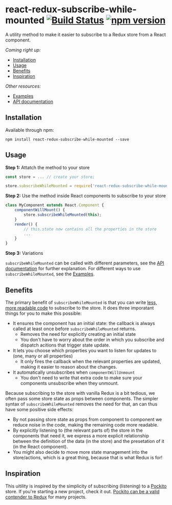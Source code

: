 # react-redux-subscribe-while-mounted [![Build Status](https://semaphoreci.com/api/v1/arnemahl/react-redux-subscribe-while-mounted/branches/master/shields_badge.svg)](https://semaphoreci.com/arnemahl/react-redux-subscribe-while-mounted) [![npm version](https://img.shields.io/npm/v/react-redux-subscribe-while-mounted.svg?style=flat)](https://www.npmjs.com/package/react-redux-subscribe-while-mounted)

A utility method to make it easier to subscribe to a Redux store from a React component.

*Coming right up:*

* [Installation](#installation)
* [Usage](#usage)
* [Benefits](#benefits)
* [Inspiration](#inspiration)

*Other resources:*

* [Examples](EXAMPLES.md)
* [API documentation](API.md)




## Installation

Available through npm:

```
npm install react-redux-subscribe-while-mounted --save
```



## Usage

**Step 1:** Attatch the method to your store

```js
const store = ... // create your store;

store.subscribeWhileMounted = require('react-redux-subscribe-while-mounted')(store);
```

**Step 2:** Use the method inside React components to subscribe to your store

```js
class MyComponent extends React.Component {
    componentWillMount() {
        store.subscribeWhileMounted(this);
    }
    render() {
        // this.state now contains all the properties in the store
        ...
    }
}
```

**Step 3:** Variations

`subscribeWhileMounted` can be called with different parameters, see the [API documentation](API.md) for further explanation. For different ways to use `subscribeWhileMounted`, see the [Examples](EXAMPLES.md).



## Benefits

The primary benefit of `subscribeWhileMounted` is that you can write [less, more readable code](LESS_CODE.md) to subscribe to the store. It does three imporatant things for you to make this possible:

* It ensures the component has an initial state: the callback is always called at least once before `subscribeWhileMounted` returns.
    * Removes the need for explicitly creating an initial state
    * You don't have to worry about the order in which you subscribe and dispatch acitions that trigger state update.
* It lets you choose which properties you want to listen for updates to (one, many or all properties)
    * It only fires the callback when the relevant properties are updated, making it easier to reason about the changes.
* It automatically unsubscribes when `componentWillUnmount`
    * You don't need to write that extra code to make sure your components unsubscribe when they unmount.

Because subscribing to the store with vanilla Redux is a bit tedious, we often pass some store state as props between components. The simpler syntax of `subscribeWhileMounted` removes the need for that, an can thus have some positive side effects:

* By not passing store state as props from component to component we reduce noise in the code, making the remaining code more readable.
* By explicitly listening to (the relevant parts of) the store in the components that need it, we express a more explicit relationship between the definition of the data (in the store) and the presetation of it (in the React component).
* You might also decide to move more state management into the store/actions, which is a great thing, because that is what Redux is for!


## Inspiration

This uitility is inspired by the simplicity of subscribing (listening) to a [Pockito](https://github.com/arnemahl/pockito) store. If you're starting a new project, check it out. [Pockito can be a valid contender to Redux](https://github.com/arnemahl/pockito/blob/master/Pockito_vs_Redux.md) for many projects.
